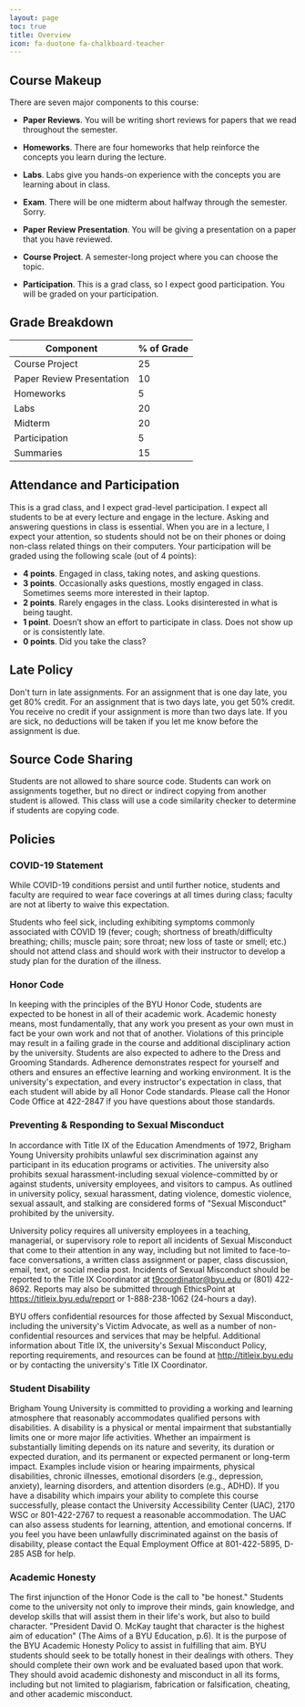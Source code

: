 ```yaml
---
layout: page
toc: true
title: Overview
icon: fa-duotone fa-chalkboard-teacher
---
```


## Course Makeup

There are seven major components to this course:

- **Paper Reviews**. You will be writing short reviews for papers that we read throughout the semester.

- **Homeworks**. There are four homeworks that help reinforce the concepts you learn during the lecture.

- **Labs**. Labs give you hands-on experience with the concepts you are learning about in class.

- **Exam**. There will be one midterm about halfway through the semester. Sorry.

- **Paper Review Presentation**. You will be giving a presentation on a paper that you have reviewed.

- **Course Project**. A semester-long project where you can choose the topic.

- **Participation**. This is a grad class, so I expect good participation. You will be graded on your participation.

## Grade Breakdown

| Component                 | % of Grade |
| ------------------------- | ---------- |
| Course Project            | 25         |
| Paper Review Presentation | 10         |
| Homeworks                 | 5          |
| Labs                      | 20         |
| Midterm                   | 20         |
| Participation             | 5          |
| Summaries                 | 15         |

## Attendance and Participation
This is a grad class, and I expect grad-level participation. I expect all students to be at every lecture and engage in the lecture. Asking and answering questions in class is essential. When you are in a lecture, I expect your attention, so students should not be on their phones or doing non-class related things on their computers. Your participation will be graded using the following scale (out of 4 points):

 - **4 points**. Engaged in class, taking notes, and asking questions. 
 - **3 points**. Occasionally asks questions, mostly engaged in class. Sometimes seems more interested in their laptop.
 - **2 points**. Rarely engages in the class. Looks disinterested in what is being taught. 
 - **1 point**. Doesn’t show an effort to participate in class. Does not show up or is consistently late.
 - **0 points**. Did you take the class?

## Late Policy
Don't turn in late assignments. For an assignment that is one day late, you get 80% credit. For an assignment that is two days late, you get 50% credit. You receive no credit if your assignment is more than two days late. If you are sick, no deductions will be taken if you let me know before the assignment is due.

## Source Code Sharing
Students are not allowed to share source code. Students can work on assignments together, but no direct or indirect copying from another student is allowed. This class will use a code similarity checker to determine if students are copying code.

## Policies

### COVID-19 Statement
While COVID-19 conditions persist and until further notice, students and faculty are required to wear face coverings at all times during class; faculty are not at liberty to waive this expectation.

Students who feel sick, including exhibiting symptoms commonly associated with COVID 19 (fever; cough; shortness of breath/difficulty breathing; chills; muscle pain; sore throat; new loss of taste or smell; etc.) should not attend class and should work with their instructor to develop a study plan for the duration of the illness.

### Honor Code
In keeping with the principles of the BYU Honor Code, students are expected to be honest in all of their academic work. Academic honesty means, most fundamentally, that any work you present as your own must in fact be your own work and not that of another. Violations of this principle may result in a failing grade in the course and additional disciplinary action by the university. Students are also expected to adhere to the Dress and Grooming Standards. Adherence demonstrates respect for yourself and others and ensures an effective learning and working environment. It is the university's expectation, and every instructor's expectation in class, that each student will abide by all Honor Code standards. Please call the Honor Code Office at 422-2847 if you have questions about those standards.

### Preventing & Responding to Sexual Misconduct
In accordance with Title IX of the Education Amendments of 1972, Brigham Young University prohibits unlawful sex discrimination against any participant in its education programs or activities. The university also prohibits sexual harassment-including sexual violence-committed by or against students, university employees, and visitors to campus. As outlined in university policy, sexual harassment, dating violence, domestic violence, sexual assault, and stalking are considered forms of "Sexual Misconduct" prohibited by the university.

University policy requires all university employees in a teaching, managerial, or supervisory role to report all incidents of Sexual Misconduct that come to their attention in any way, including but not limited to face-to-face conversations, a written class assignment or paper, class discussion, email, text, or social media post. Incidents of Sexual Misconduct should be reported to the Title IX Coordinator at t9coordinator@byu.edu or (801) 422-8692. Reports may also be submitted through EthicsPoint at https://titleix.byu.edu/report or 1-888-238-1062 (24-hours a day).

BYU offers confidential resources for those affected by Sexual Misconduct, including the university's Victim Advocate, as well as a number of non-confidential resources and services that may be helpful. Additional information about Title IX, the university's Sexual Misconduct Policy, reporting requirements, and resources can be found at http://titleix.byu.edu or by contacting the university's Title IX Coordinator.

### Student Disability
Brigham Young University is committed to providing a working and learning atmosphere that reasonably accommodates qualified persons with disabilities. A disability is a physical or mental impairment that substantially limits one or more major life activities. Whether an impairment is substantially limiting depends on its nature and severity, its duration or expected duration, and its permanent or expected permanent or long-term impact. Examples include vision or hearing impairments, physical disabilities, chronic illnesses, emotional disorders (e.g., depression, anxiety), learning disorders, and attention disorders (e.g., ADHD). If you have a disability which impairs your ability to complete this course successfully, please contact the University Accessibility Center (UAC), 2170 WSC or 801-422-2767 to request a reasonable accommodation. The UAC can also assess students for learning, attention, and emotional concerns. If you feel you have been unlawfully discriminated against on the basis of disability, please contact the Equal Employment Office at 801-422-5895, D-285 ASB for help.

### Academic Honesty
The first injunction of the Honor Code is the call to "be honest." Students come to the university not only to improve their minds, gain knowledge, and develop skills that will assist them in their life's work, but also to build character. "President David O. McKay taught that character is the highest aim of education" (The Aims of a BYU Education, p.6). It is the purpose of the BYU Academic Honesty Policy to assist in fulfilling that aim. BYU students should seek to be totally honest in their dealings with others. They should complete their own work and be evaluated based upon that work. They should avoid academic dishonesty and misconduct in all its forms, including but not limited to plagiarism, fabrication or falsification, cheating, and other academic misconduct.

